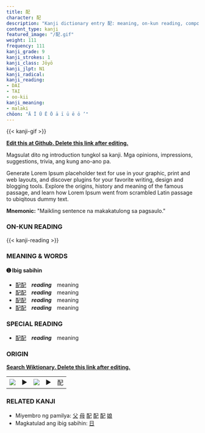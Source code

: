 ```yaml
---
title: 配
character: 配
description: "Kanji dictionary entry 配: meaning, on-kun reading, compounds, origin, related kanji"
content_type: kanji
featured_image: "/配.gif"
weight: 111
frequency: 111
kanji_grade: 9
kanji_strokes: 1
kanji_class: Jōyō
kanji_jlpt: N1
kanji_radical: 
kanji_reading: 
- DAI
- TAI
- oo-kii
kanji_meaning:
- malaki
chōon: "Ā Ī Ū Ē Ō ā ī ū ē ō ’"
---
```

[//]: # (Don't edit the line below. Kanji animated GIF code is automatically generated.)
{{< kanji-gif >}}

[//]: # (Edit below this line.)

**[Edit this at Github. Delete this link after editing.](https://github.com/tim0g/tim/tree/main/content/kanji/配/index.md)**

Magsulat dito ng introduction tungkol sa kanji. Mga opinions, impressions, suggestions, trivia, ang kung ano-ano pa.

Generate Lorem Ipsum placeholder text for use in your graphic, print and web layouts, and discover plugins for your favorite writing, design and blogging tools. Explore the origins, history and meaning of the famous passage, and learn how Lorem Ipsum went from scrambled Latin passage to ubiqitous dummy text.
 
**Mnemonic:** "Maikling sentence na makakatulong sa pagsaulo."

### ON-KUN READING

[//]: # (Don't edit the line below. ON-KUN READING code is automatically generated.)
{{< kanji-reading >}}

### MEANING & WORDS

#### ➊ **Ibig sabihin**
  - [配](../配)[配](../配)　***reading***　meaning
  - [配](../配)[配](../配)　***reading***　meaning
  - [配](../配)[配](../配)　***reading***　meaning
  - [配](../配)[配](../配)　***reading***　meaning

### SPECIAL READING
  - [配](../配)[配](../配)　***reading***　meaning

### ORIGIN

**[Search Wiktionary. Delete this link after editing.](https://wiktionary.org/wiki/配)**
<table class="kanji-table"><tr><td>
<img src="60px-配-bronze.svg.png">
</td><td>▶</td><td>
<img src="60px-配-oracle.svg.png">
</td><td>▶</td>
<td class="kanji-origin">配</td>
</tr></table>

### RELATED KANJI
- Miyembro ng pamilya: [父](../父) [母](../母) [配](../配) [配](../配) [配](../配) [娘](../娘)
- Magkatulad ang ibig sabihin: [日](../日)
